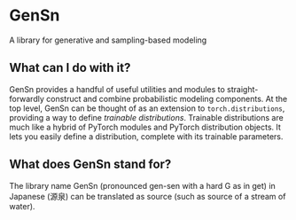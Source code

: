# GenSn
A library for generative and sampling-based modeling

## What can I do with it?
GenSn provides a handful of useful utilities and modules to straight-forwardly construct and combine probabilistic modeling components. At the top level, GenSn can be thought of as an extension to `torch.distributions`, providing a way to define *trainable distributions*. Trainable distributions are much like a hybrid of PyTorch modules and PyTorch distribution objects. It lets you easily define a distribution, complete with its trainable parameters.

## What does GenSn stand for?
The library name GenSn (pronounced gen-sen with a hard G as in get) in Japanese (源泉) can be translated as source (such as source of a stream of water).